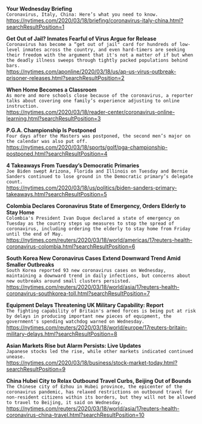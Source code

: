 **Your Wednesday Briefing**\
`Coronavirus, Italy, China: Here’s what you need to know.`\
https://nytimes.com/2020/03/18/briefing/coronavirus-italy-china.html?searchResultPosition=1

**Get Out of Jail? Inmates Fearful of Virus Argue for Release**\
`Coronavirus has become a “get out of jail" card for hundreds of low-level inmates across the country, and even hard-timers are seeking their freedom with the argument that it's not a matter of if but when the deadly illness sweeps through tightly packed populations behind bars. `\
https://nytimes.com/aponline/2020/03/18/us/ap-us-virus-outbreak-prisoner-releases.html?searchResultPosition=2

**When Home Becomes a Classroom**\
`As more and more schools close because of the coronavirus, a reporter talks about covering one family’s experience adjusting to online instruction.`\
https://nytimes.com/2020/03/18/reader-center/coronavirus-online-learning.html?searchResultPosition=3

**P.G.A. Championship Is Postponed**\
`Four days after the Masters was postponed, the second men’s major on the calendar was also put off.`\
https://nytimes.com/2020/03/18/sports/golf/pga-championship-postponed.html?searchResultPosition=4

**4 Takeaways From Tuesday’s Democratic Primaries**\
`Joe Biden swept Arizona, Florida and Illinois on Tuesday and Bernie Sanders continued to lose ground in the Democratic primary’s delegate count.`\
https://nytimes.com/2020/03/18/us/politics/biden-sanders-primary-takeaways.html?searchResultPosition=5

**Colombia Declares Coronavirus State of Emergency, Orders Elderly to Stay Home**\
`Colombia's President Ivan Duque declared a state of emergency on Tuesday as the country steps up measures to stop the spread of coronavirus, including ordering the elderly to stay home from Friday until the end of May.`\
https://nytimes.com/reuters/2020/03/18/world/americas/17reuters-health-coronavirus-colombia.html?searchResultPosition=6

**South Korea New Coronavirus Cases Extend Downward Trend Amid Smaller Outbreaks**\
`South Korea reported 93 new coronavirus cases on Wednesday, maintaining a downward trend in daily infections, but concerns about new outbreaks around small clusters persisted. `\
https://nytimes.com/reuters/2020/03/18/world/asia/17reuters-health-coronavirus-southkorea-toll.html?searchResultPosition=7

**Equipment Delays Threatening UK Military Capability: Report**\
`The fighting capability of Britain's armed forces is being put at risk by delays in producing important new pieces of equipment, the government's spending watchdog warned on Wednesday.`\
https://nytimes.com/reuters/2020/03/18/world/europe/17reuters-britain-military-delays.html?searchResultPosition=8

**Asian Markets Rise but Alarm Persists: Live Updates**\
`Japanese stocks led the rise, while other markets indicated continued unease.`\
https://nytimes.com/2020/03/18/business/stock-market-today.html?searchResultPosition=9

**China Hubei City to Relax Outbound Travel Curbs, Beijing Out of Bounds**\
`The Chinese city of Ezhou in Hubei province, the epicenter of the coronavirus pandemic, has relaxed restrictions on outbound travel for non-resident citizens within its borders, but they will not be allowed to travel to Beijing, it said on Wednesday.`\
https://nytimes.com/reuters/2020/03/18/world/asia/17reuters-health-coronavirus-china-travel.html?searchResultPosition=10

